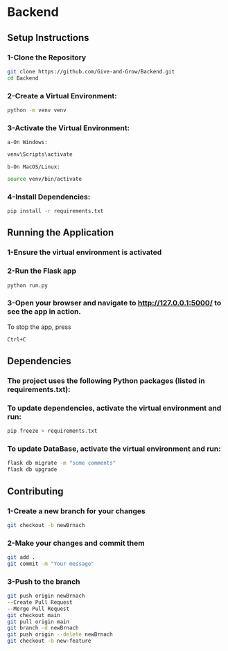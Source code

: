 # Backend

## Setup Instructions

### 1-Clone the Repository

```bash
git clone https://github.com/Give-and-Grow/Backend.git
cd Backend
```

### 2-Create a Virtual Environment:

```bash
python -m venv venv
```

### 3-Activate the Virtual Environment:

    a-On Windows:

```bash
venv\Scripts\activate
```

    b-On MacOS/Linux:

```bash
source venv/bin/activate
```

### 4-Install Dependencies:

```bash
pip install -r requirements.txt
```

## Running the Application

### 1-Ensure the virtual environment is activated

### 2-Run the Flask app

```bash
python run.py
```

### 3-Open your browser and navigate to http://127.0.0.1:5000/ to see the app in action.

To stop the app, press

```bash
Ctrl+C
```

## Dependencies

### The project uses the following Python packages (listed in requirements.txt):

### To update dependencies, activate the virtual environment and run:

```bash
pip freeze > requirements.txt
```
### To update DataBase, activate the virtual environment and run:

```bash
flask db migrate -m "some comments"
flask db upgrade
```

## Contributing

### 1-Create a new branch for your changes

```bash
git checkout -b newBrnach
```

### 2-Make your changes and commit them

```bash
git add .
git commit -m "Your message"
```

### 3-Push to the branch

```bash
git push origin newBrnach
--Create Pull Request
--Merge Pull Request
git checkout main
git pull origin main
git branch -d newBrnach
git push origin --delete newBrnach
git checkout -b new-feature
```
